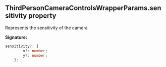 
## ThirdPersonCameraControlsWrapperParams.sensitivity property

Represents the sensitivity of the camera

**Signature:**

```typescript
sensitivity?: {
        x?: number;
        y?: number;
    };
```
